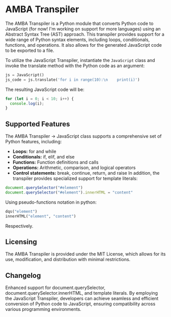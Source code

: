 # AMBA Transpiler
The AMBA Transpiler is a Python module that converts Python code to JavaScript (for now! I'm working on support for more languages) using an Abstract Syntax Tree (AST) approach. This transpiler provides support for a wide range of Python syntax elements, including loops, conditionals, functions, and operations. It also allows for the generated JavaScript code to be exported to a file.


To utilize the JavaScript Transpiler, instantiate the `JavaScript` class and invoke the translate method with the Python code as an argument:

``` python
js = JavaScript()
js_code = js.translate('for i in range(10):\n    print(i)')
```

The resulting JavaScript code will be:

``` javascript
for (let i = 0; i < 10; i++) {
  console.log(i);
}
```
## Supported Features
The AMBA Transpiler -> JavaScript class supports a comprehensive set of Python features, including:

* **Loops:** for and while
* **Conditionals:** if, elif, and else
* **Functions:** Function definitions and calls
* **Operations:** Arithmetic, comparison, and logical operators
* **Control statements:** break, continue, return, and raise
In addition, the transpiler provides specialized support for template literals:
``` javascript
document.querySelector("#element")
document.querySelector("#element").innerHTML = "content"
```
Using pseudo-functions notation in python:

``` python
dqs("element")
innerHTML("element", "content")
```
Respectively.


## Licensing
The AMBA Transpiler is provided under the MIT License, which allows for its use, modification, and distribution with minimal restrictions.

## Changelog
Enhanced support for document.querySelector, document.querySelector.innerHTML, and template literals.
By employing the JavaScript Transpiler, developers can achieve seamless and efficient conversion of Python code to JavaScript, ensuring compatibility across various programming environments.
